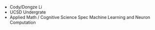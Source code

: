 - Cody/Dongze Li
- UCSD Undergrate
- Applied Math / Cognitive Science Spec Machine Learning and Neuron Computation
